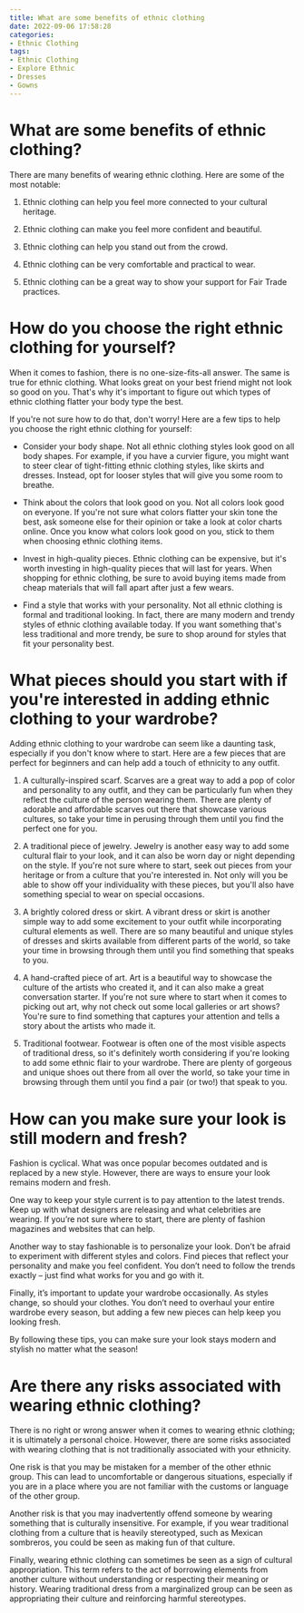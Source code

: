 ```yaml
---
title: What are some benefits of ethnic clothing
date: 2022-09-06 17:58:28
categories:
- Ethnic Clothing
tags:
- Ethnic Clothing
- Explore Ethnic
- Dresses
- Gowns
---
```



#  What are some benefits of ethnic clothing?

There are many benefits of wearing ethnic clothing. Here are some of the most notable:

1. Ethnic clothing can help you feel more connected to your cultural heritage.

2. Ethnic clothing can make you feel more confident and beautiful.

3. Ethnic clothing can help you stand out from the crowd.

4. Ethnic clothing can be very comfortable and practical to wear.

5. Ethnic clothing can be a great way to show your support for Fair Trade practices.

#  How do you choose the right ethnic clothing for yourself?

When it comes to fashion, there is no one-size-fits-all answer. The same is true for ethnic clothing. What looks great on your best friend might not look so good on you. That's why it's important to figure out which types of ethnic clothing flatter your body type the best.

If you're not sure how to do that, don't worry! Here are a few tips to help you choose the right ethnic clothing for yourself:

* Consider your body shape. Not all ethnic clothing styles look good on all body shapes. For example, if you have a curvier figure, you might want to steer clear of tight-fitting ethnic clothing styles, like skirts and dresses. Instead, opt for looser styles that will give you some room to breathe.

* Think about the colors that look good on you. Not all colors look good on everyone. If you're not sure what colors flatter your skin tone the best, ask someone else for their opinion or take a look at color charts online. Once you know what colors look good on you, stick to them when choosing ethnic clothing items.

* Invest in high-quality pieces. Ethnic clothing can be expensive, but it's worth investing in high-quality pieces that will last for years. When shopping for ethnic clothing, be sure to avoid buying items made from cheap materials that will fall apart after just a few wears.

* Find a style that works with your personality. Not all ethnic clothing is formal and traditional looking. In fact, there are many modern and trendy styles of ethnic clothing available today. If you want something that's less traditional and more trendy, be sure to shop around for styles that fit your personality best.

#  What pieces should you start with if you're interested in adding ethnic clothing to your wardrobe?

Adding ethnic clothing to your wardrobe can seem like a daunting task, especially if you don't know where to start. Here are a few pieces that are perfect for beginners and can help add a touch of ethnicity to any outfit.

1) A culturally-inspired scarf. Scarves are a great way to add a pop of color and personality to any outfit, and they can be particularly fun when they reflect the culture of the person wearing them. There are plenty of adorable and affordable scarves out there that showcase various cultures, so take your time in perusing through them until you find the perfect one for you.

2) A traditional piece of jewelry. Jewelry is another easy way to add some cultural flair to your look, and it can also be worn day or night depending on the style. If you're not sure where to start, seek out pieces from your heritage or from a culture that you're interested in. Not only will you be able to show off your individuality with these pieces, but you'll also have something special to wear on special occasions.

3) A brightly colored dress or skirt. A vibrant dress or skirt is another simple way to add some excitement to your outfit while incorporating cultural elements as well. There are so many beautiful and unique styles of dresses and skirts available from different parts of the world, so take your time in browsing through them until you find something that speaks to you.

4) A hand-crafted piece of art. Art is a beautiful way to showcase the culture of the artists who created it, and it can also make a great conversation starter. If you're not sure where to start when it comes to picking out art, why not check out some local galleries or art shows? You're sure to find something that captures your attention and tells a story about the artists who made it.

5) Traditional footwear. Footwear is often one of the most visible aspects of traditional dress, so it's definitely worth considering if you're looking to add some ethnic flair to your wardrobe. There are plenty of gorgeous and unique shoes out there from all over the world, so take your time in browsing through them until you find a pair (or two!) that speak to you.

#  How can you make sure your look is still modern and fresh?

Fashion is cyclical. What was once popular becomes outdated and is replaced by a new style. However, there are ways to ensure your look remains modern and fresh.

One way to keep your style current is to pay attention to the latest trends. Keep up with what designers are releasing and what celebrities are wearing. If you’re not sure where to start, there are plenty of fashion magazines and websites that can help.

Another way to stay fashionable is to personalize your look. Don’t be afraid to experiment with different styles and colors. Find pieces that reflect your personality and make you feel confident. You don’t need to follow the trends exactly – just find what works for you and go with it.

Finally, it’s important to update your wardrobe occasionally. As styles change, so should your clothes. You don’t need to overhaul your entire wardrobe every season, but adding a few new pieces can help keep you looking fresh.

By following these tips, you can make sure your look stays modern and stylish no matter what the season!

#  Are there any risks associated with wearing ethnic clothing?

There is no right or wrong answer when it comes to wearing ethnic clothing; it is ultimately a personal choice. However, there are some risks associated with wearing clothing that is not traditionally associated with your ethnicity.

One risk is that you may be mistaken for a member of the other ethnic group. This can lead to uncomfortable or dangerous situations, especially if you are in a place where you are not familiar with the customs or language of the other group.

Another risk is that you may inadvertently offend someone by wearing something that is culturally insensitive. For example, if you wear traditional clothing from a culture that is heavily stereotyped, such as Mexican sombreros, you could be seen as making fun of that culture.

Finally, wearing ethnic clothing can sometimes be seen as a sign of cultural appropriation. This term refers to the act of borrowing elements from another culture without understanding or respecting their meaning or history. Wearing traditional dress from a marginalized group can be seen as appropriating their culture and reinforcing harmful stereotypes.